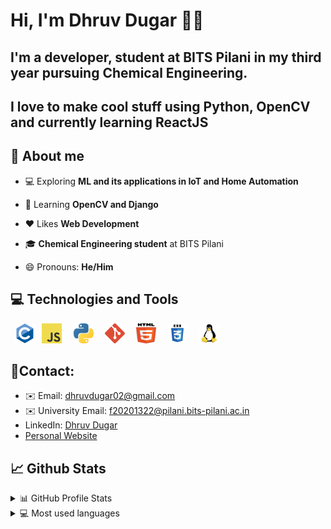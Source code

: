 # Hi, I'm Dhruv Dugar 🙋‍♂️

## I'm a developer, student at BITS Pilani in my third year pursuing Chemical Engineering.
## I love to make cool stuff using Python, OpenCV and currently learning ReactJS 

## 📖 About me

- 💻 Exploring **ML and its applications in IoT and Home Automation**

- 🌱 Learning **OpenCV and Django**

- ❤️ Likes **Web Development**

- 🎓  **Chemical Engineering student** at BITS Pilani

- 😄 Pronouns: **He/Him**

## 💻 Technologies and Tools
<p align="left"> 
	<code> <img height="32" width="32" src="images/c.svg"/></code>
	<code> <img height="32" width="32" src="images/js.svg" /> </code>
	<code> <img height="32" width="32" src="images/python.svg" /> </code>
	<code> <img height="32" width="32" src="images/git.svg" /> </code>
	<code> <img height="32" width="32" src="images/html5.svg" /> </code>
	<code> <img height="32" width="32" src="images/css3.svg" /> </code>
	<code> <img height="32" width="32" src="images/linux.svg" /> </code>
</p> 


## 📱Contact:
- ✉️ Email: [dhruvdugar02@gmail.com](mailto:dhruvdugar02@gmail.com)  
- ✉️ University Email: [f20201322@pilani.bits-pilani.ac.in](mailto:f20201322@pilani.bits-pilani.ac.in)
- LinkedIn: [Dhruv Dugar](https://www.linkedin.com/in/dhruv-dugar-9748b1218/)
- [Personal Website](https://dhruv-dugar.github.io)



## 📈 Github Stats


<details>
  <summary>📊 GitHub Profile Stats</summary>
  <br/>
	<img alt="dhruv dugar's Github Stats" src="https://raw.githubusercontent.com/Dhruv-Dugar/github-stats/119b58c4cf3df7c1acd85874b2cb8045316e690c/generated/overview.svg#gh-dark-mode-only" />
</details>

<details> 
  <summary>💻 Most used languages</summary>
  <br/>
  <img alt="dhruv dugar's Top Languages" src="https://raw.githubusercontent.com/Dhruv-Dugar/github-stats/119b58c4cf3df7c1acd85874b2cb8045316e690c/generated/languages.svg#gh-dark-mode-only" />
  <br/>
</details>
